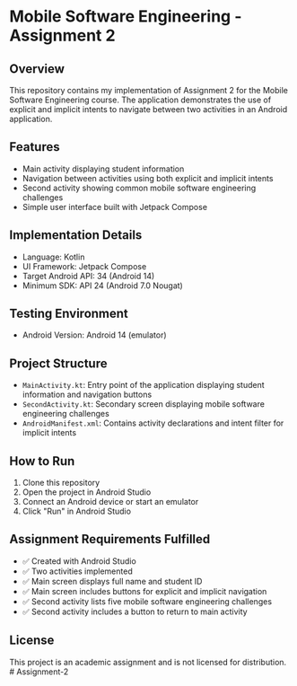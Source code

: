 # Mobile Software Engineering - Assignment 2

## Overview
This repository contains my implementation of Assignment 2 for the Mobile Software Engineering course. The application demonstrates the use of explicit and implicit intents to navigate between two activities in an Android application.

## Features
- Main activity displaying student information
- Navigation between activities using both explicit and implicit intents
- Second activity showing common mobile software engineering challenges
- Simple user interface built with Jetpack Compose

## Implementation Details
- Language: Kotlin
- UI Framework: Jetpack Compose
- Target Android API: 34 (Android 14)
- Minimum SDK: API 24 (Android 7.0 Nougat)

## Testing Environment
- Android Version: Android 14 (emulator)

## Project Structure
- `MainActivity.kt`: Entry point of the application displaying student information and navigation buttons
- `SecondActivity.kt`: Secondary screen displaying mobile software engineering challenges
- `AndroidManifest.xml`: Contains activity declarations and intent filter for implicit intents

## How to Run
1. Clone this repository
2. Open the project in Android Studio
3. Connect an Android device or start an emulator
4. Click "Run" in Android Studio

## Assignment Requirements Fulfilled
- ✅ Created with Android Studio
- ✅ Two activities implemented
- ✅ Main screen displays full name and student ID
- ✅ Main screen includes buttons for explicit and implicit navigation
- ✅ Second activity lists five mobile software engineering challenges
- ✅ Second activity includes a button to return to main activity


## License
This project is an academic assignment and is not licensed for distribution.
#   A s s i g n m e n t - 2  
 